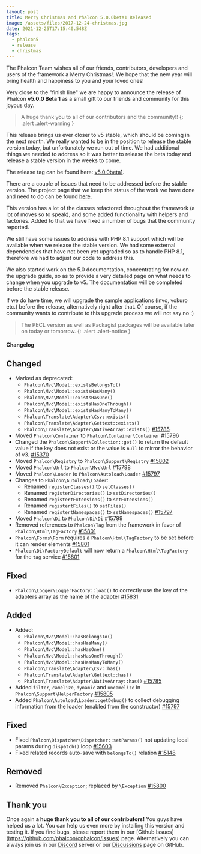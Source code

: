 ```yaml
---
layout: post
title: Merry Christmas and Phalcon 5.0.0beta1 Released
image: /assets/files/2017-12-24-christmas.jpg
date: 2021-12-25T17:15:40.548Z
tags:
  - phalcon5
  - release
  - christmas
---
```

The Phalcon Team wishes all of our friends, contributors, developers and users of the framework a Merry Christmas!. We hope that the new year will bring health and happiness to you and your loved ones!

Very close to the "finish line" we are happy to announce the release of Phalcon **v5.0.0 Beta 1** as a small gift to our friends and community for this joyous day.
<!--more-->

> A huge thank you to all of our contributors and the community!!
{: .alert .alert-warning }

This release brings us ever closer to v5 stable, which should be coming in the next month. We really wanted to be in the position to release the stable version today, but unfortunately we run out of time. We had additional things we needed to address so it was better to release the beta today and release a stable version in the weeks to come.

The release tag can be found here: [v5.0.0beta1](https://github.com/phalcon/cphalcon/releases/tag/5.0.0beta1). 

There are a couple of issues that need to be addressed before the stable version. The project page that we keep the status of the work we have done and need to do can be found [here](https://github.com/phalcon/cphalcon/projects/3). 

This version has a lot of the classes refactored throughout the framework (a lot of moves so to speak), and some added functionality with helpers and factories. Added to that we have fixed a number of bugs that the community reported.

We still have some issues to address with PHP 8.1 support which will be available when we release the stable version. We had some external dependencies that have not been yet upgraded so as to handle PHP 8.1, therefore we had to adjust our code to address this. 

We also started work on the 5.0 documentation, concentrating for now on the upgrade guide, so as to provide a very detailed page on what needs to change when you upgrade to v5. The documentation will be completed before the stable release.

If we do have time, we will upgrade the sample applications (invo, vokuro etc.) before the release, alternatively right after that. Of course, if the community wants to contribute to this upgrade process we will not say no :)

> The PECL version as well as Packagist packages will be available later on today or tomorrow.
{: .alert .alert-notice }


#### Changelog

## Changed
- Marked as deprecated:
  - `Phalcon\Mvc\Model::existsBelongsTo()`
  - `Phalcon\Mvc\Model::existsHasMany()`
  - `Phalcon\Mvc\Model::existsHasOne()`
  - `Phalcon\Mvc\Model::existsHasOneThrough()`
  - `Phalcon\Mvc\Model::existsHasManyToMany()`
  - `Phalcon\Translate\Adapter\Csv::exists()`
  - `Phalcon\Translate\Adapter\Gettext::exists()`
  - `Phalcon\Translate\Adapter\NativeArray::exists()` [#15785](https://github.com/phalcon/cphalcon/issues/15785)
- Moved `Phalcon\Container` to `Phalcon\Container\Container` [#15796](https://github.com/phalcon/cphalcon/issues/15796)
- Changed the `Phalcon\Support\Collection::get()` to return the default value if the key does not exist or the value is `null` to mirror the behavior of v3. [#15370](https://github.com/phalcon/cphalcon/issues/15370)
- Moved `Phalcon\Registry` to `Phalcon\Support\Registry` [#15802](https://github.com/phalcon/cphalcon/issues/15802)
- Moved `Phalcon\Url` to `Phalcon\Mvc\Url` [#15798](https://github.com/phalcon/cphalcon/issues/15798)
- Moved `Phalcon\Loader` to `Phalcon\Autoload\Loader` [#15797](https://github.com/phalcon/cphalcon/issues/15797)
- Changes to `Phalcon\Autoload\Loader`:
  - Renamed `registerClasses()` to `setClasses()`
  - Renamed `registerDirectories()` to `setDirectories()`
  - Renamed `registertExtensions()` to `setExtensions()`
  - Renamed `registertFiles()` to `setFiles()`
  - Renamed `registertNamespaces()` to `setNamespaces()` [#15797](https://github.com/phalcon/cphalcon/issues/15797)
- Moved `Phalcon\Di` to `Phalcon\Di\Di` [#15799](https://github.com/phalcon/cphalcon/issues/15799)
- Removed references to `Phalcon\Tag` from the framework in favor of `Phalcon\Html\TagFactory` [#15801](https://github.com/phalcon/cphalcon/issues/15801)
- `Phalcon\Forms\Form` requires a `Phalcon\Html\TagFactory` to be set before it can render elements [#15801](https://github.com/phalcon/cphalcon/issues/15801)
- `Phalcon\Di\FactoryDefault` will now return a `Phalcon\Html\TagFactory` for the `tag` service [#15801](https://github.com/phalcon/cphalcon/issues/15801)

## Fixed
- `Phalcon\Logger\LoggerFactory::load()` to correctly use the key of the adapters array as the name of the adapter [#15831](https://github.com/phalcon/cphalcon/issues/15831)

## Added
- Added:
    - `Phalcon\Mvc\Model::hasBelongsTo()`
    - `Phalcon\Mvc\Model::hasHasMany()`
    - `Phalcon\Mvc\Model::hasHasOne()`
    - `Phalcon\Mvc\Model::hasHasOneThrough()`
    - `Phalcon\Mvc\Model::hasHasManyToMany()`
    - `Phalcon\Translate\Adapter\Csv::has()`
    - `Phalcon\Translate\Adapter\Gettext::has()`
    - `Phalcon\Translate\Adapter\NativeArray::has()` [#15785](https://github.com/phalcon/cphalcon/issues/15785)
- Added `filter`, `camelize`, `dynamic` and `uncamelize` in `Phalcon\Support\HelperFactory` [#15805](https://github.com/phalcon/cphalcon/issues/15805)
- Added `Phalcon\Autoload\Loader::getDebug()` to collect debugging information from the loader (enabled from the constructor) [#15797](https://github.com/phalcon/cphalcon/issues/15797)

## Fixed
- Fixed `Phalcon\Dispatcher\Dispatcher::setParams()` not updating local params during `dispatch()` loop [#15603](https://github.com/phalcon/cphalcon/issues/15603)
- Fixed related records auto-save with `belongsTo()` relation [#15148](https://github.com/phalcon/cphalcon/issues/15148)

## Removed
- Removed `Phalcon\Exception`; replaced by `\Exception` [#15800](https://github.com/phalcon/cphalcon/issues/15800)

## Thank you
Once again **a huge thank you to all of our contributors!** You guys have helped us a lot. You can help us even more by installing this version and testing it. If you find bugs, please report them in our [Github Issues] (https://github.com/phalcon/cphalcon/issues) page. Alternatively you can always join us in our [Discord](https://phalcon.io/discord) server or our [Discussions](https://github.com/phalcon/cphalcon/discussions) page on GitHub.
